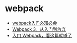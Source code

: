 # webpack

* [webpack入门必知必会](http://www.jianshu.com/p/1a8ab33c2649)
* [Webpack 3，从入门到放弃](https://segmentfault.com/a/1190000010871559)
* [入门 Webpack，看这篇就够了](https://segmentfault.com/a/1190000006178770)

